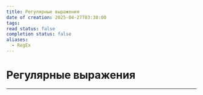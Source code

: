```yaml
---
title: Регулярные выражения
date of creation: 2025-04-27T03:38:00
tags: 
read status: false
completion status: false
aliases:
  - RegEx
---
```

# Регулярные выражения
---

